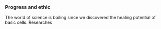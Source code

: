 ### Progress and ethic
The world of science is boiling since we discovered the healing potential of basic cells. Researches 